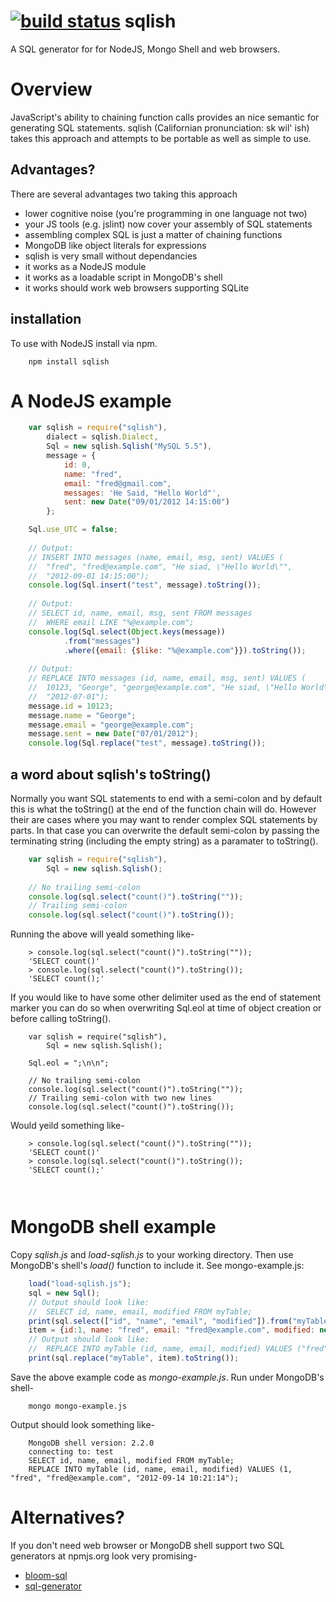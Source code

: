 [![build status](https://secure.travis-ci.org/rsdoiel/sqlish.png)](http://travis-ci.org/rsdoiel/sqlish)
sqlish
======

A SQL generator for for NodeJS, Mongo Shell and web browsers.

# Overview

JavaScript's ability to chaining function calls provides an nice semantic
for generating SQL statements. sqlish (Californian pronunciation: sk wil' ish)
takes this approach and attempts to be portable as well as simple to use.


## Advantages?

There are several advantages two taking this approach

* lower cognitive noise (you're programming in one language not two)
* your JS tools (e.g. jslint) now cover your assembly of SQL statements
* assembling complex SQL is just a matter of chaining functions
* MongoDB like object literals for expressions
* sqlish is very small without dependancies
* it works as a NodeJS module
* it works as a loadable script in MongoDB's shell
* it works should work web browsers supporting SQLite


## installation

To use with NodeJS install via npm.

```
	npm install sqlish
```

# A NodeJS example

```JavaScript
	var sqlish = require("sqlish"),
		dialect = sqlish.Dialect,
		Sql = new sqlish.Sqlish("MySQL 5.5"),
		message = {
			id: 0,
			name: "fred",
			email: "fred@gmail.com",
			messages: 'He Said, "Hello World"',
			sent: new Date("09/01/2012 14:15:00")
		};

	Sql.use_UTC = false;	
	
	// Output:
	// INSERT INTO messages (name, email, msg, sent) VALUES (
	//	"fred", "fred@example.com", "He siad, \"Hello World\"", 
	//	"2012-09-01 14:15:00");
	console.log(Sql.insert("test", message).toString());
	
	// Output:
	// SELECT id, name, email, msg, sent FROM messages 
	//	WHERE email LIKE "%@example.com";
	console.log(Sql.select(Object.keys(message))
			.from("messages")
			.where({email: {$like: "%@example.com"}}).toString());
	
	// Output:
	// REPLACE INTO messages (id, name, email, msg, sent) VALUES (
	//	10123, "George", "george@example.com", "He siad, \"Hello World\"", 
	//	"2012-07-01");
	message.id = 10123;
	message.name = "George";
	message.email = "george@example.com";
	message.sent = new Date("07/01/2012");
	console.log(Sql.replace("test", message).toString());
```

## a word about sqlish's toString()

Normally you want SQL statements to end with a semi-colon and by default this
is what the toString() at the end of the function chain will do.  However their
are cases where you may want to render complex SQL statements by parts.  In
that case you can overwrite the default semi-colon by passing the terminating
string (including the empty string) as a paramater to toString().

```JavaScript
	var sqlish = require("sqlish"),
		Sql = new sqlish.Sqlish();
    
    // No trailing semi-colon
    console.log(sql.select("count()").toString(""));
    // Trailing semi-colon
    console.log(sql.select("count()").toString());
```
Running the above will yeald something like-

```shell
    > console.log(sql.select("count()").toString(""));
    'SELECT count()'
    > console.log(sql.select("count()").toString());
    'SELECT count();'
```

If you would like to have some other delimiter used as the end of statement marker you
can do so when overwriting Sql.eol at time of object creation or before calling toString().

```
	var sqlish = require("sqlish"),
		Sql = new sqlish.Sqlish();
		
	Sql.eol = ";\n\n";
    
    // No trailing semi-colon
    console.log(sql.select("count()").toString(""));
    // Trailing semi-colon with two new lines
    console.log(sql.select("count()").toString());
```

Would yeild something like-

```shell
    > console.log(sql.select("count()").toString(""));
    'SELECT count()'
    > console.log(sql.select("count()").toString());
    'SELECT count();'
    
    
```

# MongoDB shell example

Copy _sqlish.js_ and _load-sqlish.js_ to your working directory. Then use
MongoDB's shell's _load()_ function to include it. See mongo-example.js:

```javascript
    load("load-sqlish.js");
    sql = new Sql();
    // Output should look like:
    //  SELECT id, name, email, modified FROM myTable;
    print(sql.select(["id", "name", "email", "modified"]).from("myTable").toString());
    item = {id:1, name: "fred", email: "fred@example.com", modified: new Date("09/14/2012 10:21:14")};
    // Output should look like:
    //  REPLACE INTO myTable (id, name, email, modified) VALUES ("fred", "fred@example.com", "2012-09-14 10:21:14");
    print(sql.replace("myTable", item).toString());
```

Save the above example code as _mongo-example.js_. Run under MongoDB's shell-

```shell
	mongo mongo-example.js
```

Output should look something like-

```shell
	MongoDB shell version: 2.2.0
	connecting to: test
	SELECT id, name, email, modified FROM myTable;
	REPLACE INTO myTable (id, name, email, modified) VALUES (1, "fred", "fred@example.com", "2012-09-14 10:21:14");
```

# Alternatives?

If you don't need web browser or MongoDB shell support two SQL generators at npmjs.org 
look very promising-

* [bloom-sql](https://npmjs.org/package/bloom-sql)
* [sql-generator](https://npmjs.org/package/sql-generator)

